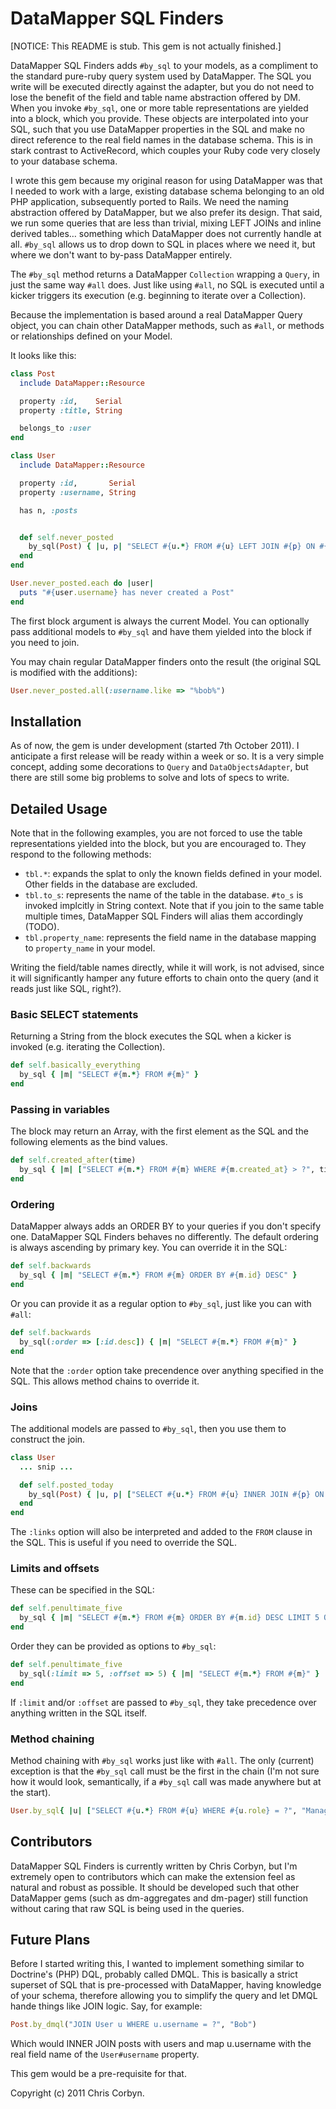 # DataMapper SQL Finders

[NOTICE: This README is stub.  This gem is not actually finished.]

DataMapper SQL Finders adds `#by_sql` to your models, as a compliment to the standard pure-ruby
query system used by DataMapper.  The SQL you write will be executed directly against the adapter,
but you do not need to lose the benefit of the field and table name abstraction offered by DM.
When you invoke `#by_sql`, one or more table representations are yielded into a block, which you
provide.  These objects are interpolated into your SQL, such that you use DataMapper properties in
the SQL and make no direct reference to the real field names in the database schema.  This is in
stark contrast to ActiveRecord, which couples your Ruby code very closely to your database schema.

I wrote this gem because my original reason for using DataMapper was that I needed to work with a
large, existing database schema belonging to an old PHP application, subsequently ported to Rails.
We need the naming abstraction offered by DataMapper, but we also prefer its design. That said, we
run some queries that are less than trivial, mixing LEFT JOINs and inline derived tables…
something which DataMapper does not currently handle at all.  `#by_sql` allows us to drop down to
SQL in places where we need it, but where we don't want to by-pass DataMapper entirely.

The `#by_sql` method returns a DataMapper `Collection` wrapping a `Query`, in just the same way
`#all` does.  Just like using `#all`, no SQL is executed until a kicker triggers its execution
(e.g. beginning to iterate over a Collection).

Because the implementation is based around a real DataMapper Query object, you can chain other
DataMapper methods, such as `#all`, or methods or relationships defined on your Model.

It looks like this:

``` ruby
class Post
  include DataMapper::Resource

  property :id,    Serial
  property :title, String

  belongs_to :user
end

class User
  include DataMapper::Resource

  property :id,       Serial
  property :username, String

  has n, :posts


  def self.never_posted
    by_sql(Post) { |u, p| "SELECT #{u.*} FROM #{u} LEFT JOIN #{p} ON #{p.user_id} = #{u.id} WHERE #{p.id} IS NULL" }
  end
end

User.never_posted.each do |user|
  puts "#{user.username} has never created a Post"
end
```

The first block argument is always the current Model.  You can optionally pass additional models to `#by_sql` and have
them yielded into the block if you need to join.

You may chain regular DataMapper finders onto the result (the original SQL is modified with the additions):

``` ruby
User.never_posted.all(:username.like => "%bob%")
```

## Installation

As of now, the gem is under development (started 7th October 2011).  I anticipate a first release will be ready within
a week or so.  It is a very simple concept, adding some decorations to `Query` and `DataObjectsAdapter`, but there are
still some big problems to solve and lots of specs to write.

## Detailed Usage

Note that in the following examples, you are not forced to use the table representations yielded into the block, but you
are encouraged to.  They respond to the following methods:

  - `tbl.*`: expands the splat to only the known fields defined in your model. Other fields in the database are excluded.
  - `tbl.to_s`: represents the name of the table in the database.  `#to_s` is invoked implcitly in String context. Note
     that if you join to the same table multiple times, DataMapper SQL Finders will alias them accordingly (TODO).
  - `tbl.property_name`: represents the field name in the database mapping to `property_name` in your model.

Writing the field/table names directly, while it will work, is not advised, since it will significantly hamper any future
efforts to chain onto the query (and it reads just like SQL, right?).

### Basic SELECT statements

Returning a String from the block executes the SQL when a kicker is invoked (e.g. iterating the Collection).

``` ruby
def self.basically_everything
  by_sql { |m| "SELECT #{m.*} FROM #{m}" }
end
```

### Passing in variables

The block may return an Array, with the first element as the SQL and the following elements as the bind values.

``` ruby
def self.created_after(time)
  by_sql { |m| ["SELECT #{m.*} FROM #{m} WHERE #{m.created_at} > ?", time] }
end
```

### Ordering

DataMapper always adds an ORDER BY to your queries if you don't specify one.  DataMapper SQL Finders behaves no differently.
The default ordering is always ascending by primary key.  You can override it in the SQL:

``` ruby
def self.backwards
  by_sql { |m| "SELECT #{m.*} FROM #{m} ORDER BY #{m.id} DESC" }
end
```

Or you can provide it as a regular option to `#by_sql`, just like you can with `#all`:

``` ruby
def self.backwards
  by_sql(:order => [:id.desc]) { |m| "SELECT #{m.*} FROM #{m}" }
end
```

Note that the `:order` option take precendence over anything specified in the SQL.  This allows method chains to override it.

### Joins

The additional models are passed to `#by_sql`, then you use them to construct the join.

``` ruby
class User
  ... snip ...

  def self.posted_today
    by_sql(Post) { |u, p| ["SELECT #{u.*} FROM #{u} INNER JOIN #{p} ON #{p.user_id} = #{u.id} WHERE #{p.created_at} > ?", Date.today - 1] }
  end
end
```

The `:links` option will also be interpreted and added to the `FROM` clause in the SQL.  This is useful if you need to override the SQL.

### Limits and offsets

These can be specified in the SQL:

``` ruby
def self.penultimate_five
  by_sql { |m| "SELECT #{m.*} FROM #{m} ORDER BY #{m.id} DESC LIMIT 5 OFFSET 5" }
end
```

Order they can be provided as options to `#by_sql`:

``` ruby
def self.penultimate_five
  by_sql(:limit => 5, :offset => 5) { |m| "SELECT #{m.*} FROM #{m}" }
end
```

If `:limit` and/or `:offset` are passed to `#by_sql`, they take precedence over anything written in the SQL itself.

### Method chaining

Method chaining with `#by_sql` works just like with `#all`.  The only (current) exception is that the `#by_sql` call must be the first
in the chain (I'm not sure how it would look, semantically, if a `#by_sql` call was made anywhere but at the start).

``` ruby
User.by_sql{ |u| ["SELECT #{u.*} FROM #{u} WHERE #{u.role} = ?", "Manager"] }.all(:username.like => "%bob%", :order => [:username.desc])
```

## Contributors

DataMapper SQL Finders is currently written by Chris Corbyn, but I'm extremely open to contributors which can make the
extension feel as natural and robust as possible.  It should be developed such that other DataMapper gems (such as
dm-aggregates and dm-pager) still function without caring that raw SQL is being used in the queries.

## Future Plans

Before I started writing this, I wanted to implement something similar to Doctrine's (PHP) DQL, probably called DMQL.
This is basically a strict superset of SQL that is pre-processed with DataMapper, having knowledge of your schema,
therefore allowing you to simplify the query and let DMQL hande things like JOIN logic.  Say, for example:

``` ruby
Post.by_dmql("JOIN User u WHERE u.username = ?", "Bob")
```

Which would INNER JOIN posts with users and map u.username with the real field name of the `User#username` property.

This gem would be a pre-requisite for that.

Copyright (c) 2011 Chris Corbyn.
